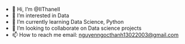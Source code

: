 - 👋 Hi, I’m @IIThaneII
- 👀 I’m interested in Data
- 🌱 I’m currently learning Data Science, Python
- 💞️ I’m looking to collaborate on Data science projects
- 📫 How to reach me email: nguyenngocthanh13022003@gmail.com

<!---
IIThaneII/IIThaneII is a ✨ special ✨ repository because its `README.md` (this file) appears on your GitHub profile.
You can click the Preview link to take a look at your changes.
--->
